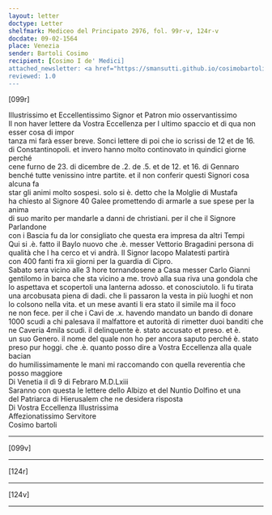 ```yaml
---
layout: letter
doctype: Letter
shelfmark: Mediceo del Principato 2976, fol. 99r-v, 124r-v
docdate: 09-02-1564
place: Venezia
sender: Bartoli Cosimo
recipient: [Cosimo I de' Medici]
attached_newsletter: <a href="https://smansutti.github.io/cosimobartoli/texts/3079_034/">3079_034</a>
reviewed: 1.0
---
```


[099r]  
  
  
Illustrissimo et Eccellentissimo Signor et Patron mio osservantissimo  
Il non haver lettere da Vostra Eccellenza per l ultimo spaccio et di qua non esser cosa di impor  
tanza mi farà esser breve. Sonci lettere di poi che io scrissi de 12 et de 16.  
di Constantinopoli. et invero hanno molto continovato in quindici giorne perché  
cene furno de 23. di dicembre de .2. de .5. et de 12. et 16. di Gennaro  
benché tutte venissino intre partite. et il non conferir questi Signori cosa alcuna fa  
star gli animi molto sospesi. solo si è. detto che la Molglie di Mustafa  
ha chiesto al Signore 40 Galee promettendo di armarle a sue spese per la anima  
di suo marito per mandarle a danni de christiani. per il che il Signore Parlandone  
con i Bascia fu da lor consigliato che questa era impresa da altri Tempi  
Qui si .è. fatto il Baylo nuovo che .è. messer Vettorio Bragadini persona di  
qualità che l ha cerco et vi andrà. Il Signor Iacopo Malatesti partirà  
con 400 fanti fra xii giorni per la guardia di Cipro.  
Sabato sera vicino alle 3 hore tornandosene a Casa messer Carlo Gianni  
gentilomo in barca che sta vicino a me. trovò alla sua riva una gondola che  
lo aspettava et scopertoli una lanterna adosso. et conosciutolo. li fu tirata  
una arcobusata piena di dadi. che li passaron la vesta in più luoghi et non  
lo colsono nella vita. et un mese avanti li era stato il simile ma il foco  
ne non fece. per il che i Cavi de .x. havendo mandato un bando di donare  
1000 scudi a chi palesava il malfattore et autorità di rimetter duoi banditi che  
ne Caveria 4mila scudi. il delinquente è. stato accusato et preso. et è.  
un suo Genero. il nome del quale non ho per ancora saputo perché è. stato  
preso pur hoggi. che .è. quanto posso dire a Vostra Eccellenza alla quale bacian  
do humilissimamente le mani mi raccomando con quella reverentia che posso maggiore  
Di Venetia il dì 9 di Febraro M.D.Lxiii  
Saranno con questa le lettere dello Albizo et del Nuntio Dolfino et una  
del Patriarca di Hierusalem che ne desidera risposta  
Di Vostra Eccellenza Illustrissima  
Affezionatissimo Servitore  
Cosimo bartoli  
  
---  

[099v]  
  
  
  
---  

[124r]  
  
  
  
---  

[124v]  
  
  
  
---  

